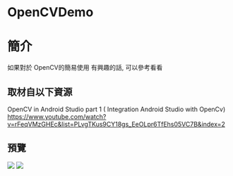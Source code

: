 # OpenCVDemo

簡介
==================================
如果對於 OpenCV的簡易使用 有興趣的話, 可以參考看看                                   

取材自以下資源
--------
OpenCV in Android Studio part 1 ( Integration Android Studio with OpenCv)                                  
https://www.youtube.com/watch?v=rFeqVMzGHEc&list=PLvgTKus9CY18gs_EeOLpr6TfEhs05VC7B&index=2
                          
預覽
--------
<p align="left">
  <img src="https://i.imgur.com/sOHHRhR.jpg" hight="260"/>
  <img src="https://i.imgur.com/lYQIYcM.jpg" hight="260"/>
</p> 

